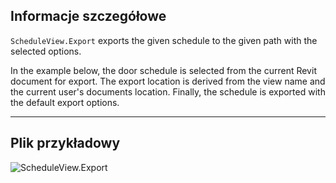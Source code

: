 ## Informacje szczegółowe
`ScheduleView.Export` exports the given schedule to the given path with the selected options.

In the example below, the door schedule is selected from the current Revit document for export. The export location is derived from the view name and the current user's documents location. Finally, the schedule is exported with the default export options.
___
## Plik przykładowy

![ScheduleView.Export](./Revit.Elements.Views.ScheduleView.Export_img.jpg)
